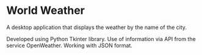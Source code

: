 # World Weather

A desktop application that displays the weather by the name of the city.

Developed using Python Tkinter library.
Use of information via API from the service OpenWeather.
Working with JSON format.